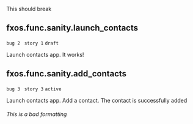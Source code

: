 This should break
## fxos.func.sanity.launch_contacts
`bug 2 `
`story 1`
`draft`

Launch contacts app. It works!

## fxos.func.sanity.add_contacts
`bug 3 `
`story 3`
`active`

Launch contacts app. Add a contact. The contact is successfully added

###### This is a bad formatting


